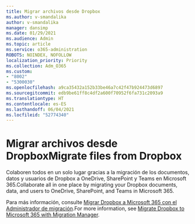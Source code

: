 ```yaml
---
title: Migrar archivos desde Dropbox
ms.author: v-smandalika
author: v-smandalika
manager: dansimp
ms.date: 01/29/2021
ms.audience: Admin
ms.topic: article
ms.service: o365-administration
ROBOTS: NOINDEX, NOFOLLOW
localization_priority: Priority
ms.collection: Adm_O365
ms.custom:
- "8002"
- "5300030"
ms.openlocfilehash: a9ca35432a152b33be46a7c42f47b924473d6897
ms.sourcegitcommit: edb9be61ff8c4df2a600f70952f6fa731c2093a9
ms.translationtype: HT
ms.contentlocale: es-ES
ms.lasthandoff: 06/04/2021
ms.locfileid: "52774340"
---
```

# <a name="migrate-files-from-dropbox"></a><span data-ttu-id="4813d-102">Migrar archivos desde Dropbox</span><span class="sxs-lookup"><span data-stu-id="4813d-102">Migrate files from Dropbox</span></span>

<span data-ttu-id="4813d-103">Colaboren todos en un solo lugar gracias a la migración de los documentos, datos y usuarios de Dropbox a OneDrive, SharePoint y Teams en Microsoft 365.</span><span class="sxs-lookup"><span data-stu-id="4813d-103">Collaborate all in one place by migrating your Dropbox documents, data, and users to OneDrive, SharePoint, and Teams in Microsoft 365.</span></span>

<span data-ttu-id="4813d-104">Para más información, consulte [Migrar Dropbox a Microsoft 365 con el Administrador de migración](/sharepointmigration/mm-dropbox-overview).</span><span class="sxs-lookup"><span data-stu-id="4813d-104">For more information, see [Migrate Dropbox to Microsoft 365 with Migration Manager](/sharepointmigration/mm-dropbox-overview).</span></span>

